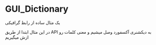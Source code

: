 # GUI_Dictionary
یک مثال ساده از رابط گرافیکی

در این مثال ابتدا از طریق API به دیکشنری آکسفورد وصل میشیم و معنی کلمات رو ازش میگیریم

